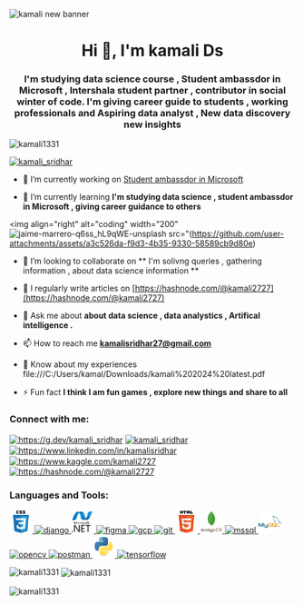 ![kamali new banner ](https://github.com/user-attachments/assets/28410b17-d3b3-477f-9fad-9603905d4100)

<h1 align="center">Hi 👋, I'm kamali Ds</h1>
<h3 align="center">I'm studying data science course , Student ambassdor in Microsoft , Intershala student partner , contributor in social winter of code. I'm giving career guide to students , working professionals and Aspiring data analyst , New data discovery new insights</h3>

<p align="left"> <img src="https://komarev.com/ghpvc/?username=kamali1331&label=Profile%20views&color=0e75b6&style=flat" alt="kamali1331" /> </p>

<p align="left"> <a href="https://twitter.com/kamali_sridhar" target="blank"><img src="https://img.shields.io/twitter/follow/kamali_sridhar?logo=twitter&style=for-the-badge" alt="kamali_sridhar" /></a> </p>

- 🔭 I’m currently working on [Student ambassdor in Microsoft](https://learn.microsoft.com/en-us/users/kamalisridhar/)

- 🌱 I’m currently learning **I'm studying data science , student ambassdor in Microsoft , giving career guidance to others**

<img align="right" alt="coding"  width="200" ![jaime-marrero-q6ss_hL9qWE-unsplash](https://github.com/user-attachments/assets/22e87ea7-3f33-41b3-8e98-a02c05f6295b)
   src="(https://github.com/user-attachments/assets/a3c526da-f9d3-4b35-9330-58589cb9d80e)

- 👯 I’m looking to collaborate on ** I'm solivng queries , gathering information , about data science information **

- 📝 I regularly write articles on [https://hashnode.com/@kamali2727](https://hashnode.com/@kamali2727)

- 💬 Ask me about **about data science , data analystics , Artifical intelligence .**

- 📫 How to reach me **kamalisridhar27@gmail.com**

- 📄 Know about my experiences file:///C:/Users/kamal/Downloads/kamali%202024%20latest.pdf

- ⚡ Fun fact **I think I am fun games , explore new things and share to all**

<h3 align="left">Connect with me:</h3>
<p align="left">
<a href="https://dev.to/https://g.dev/kamali_sridhar" target="blank"><img align="center" src="https://raw.githubusercontent.com/rahuldkjain/github-profile-readme-generator/master/src/images/icons/Social/devto.svg" alt="https://g.dev/kamali_sridhar" height="30" width="40" /></a>
<a href="https://twitter.com/kamali_sridhar" target="blank"><img align="center" src="https://raw.githubusercontent.com/rahuldkjain/github-profile-readme-generator/master/src/images/icons/Social/twitter.svg" alt="kamali_sridhar" height="30" width="40" /></a>
<a href="https://linkedin.com/in/https://www.linkedin.com/in/kamalisridhar" target="blank"><img align="center" src="https://raw.githubusercontent.com/rahuldkjain/github-profile-readme-generator/master/src/images/icons/Social/linked-in-alt.svg" alt="https://www.linkedin.com/in/kamalisridhar" height="30" width="40" /></a>
<a href="https://kaggle.com/https://www.kaggle.com/kamali2727" target="blank"><img align="center" src="https://raw.githubusercontent.com/rahuldkjain/github-profile-readme-generator/master/src/images/icons/Social/kaggle.svg" alt="https://www.kaggle.com/kamali2727" height="30" width="40" /></a>
<a href="https://hashnode.com/https://hashnode.com/@kamali2727" target="blank"><img align="center" src="https://raw.githubusercontent.com/rahuldkjain/github-profile-readme-generator/master/src/images/icons/Social/hashnode.svg" alt="https://hashnode.com/@kamali2727" height="30" width="40" /></a>
</p>

<h3 align="left">Languages and Tools:</h3>
<p align="left"> <a href="https://www.w3schools.com/css/" target="_blank" rel="noreferrer"> <img src="https://raw.githubusercontent.com/devicons/devicon/master/icons/css3/css3-original-wordmark.svg" alt="css3" width="40" height="40"/> </a> <a href="https://www.djangoproject.com/" target="_blank" rel="noreferrer"> <img src="https://cdn.worldvectorlogo.com/logos/django.svg" alt="django" width="40" height="40"/> </a> <a href="https://dotnet.microsoft.com/" target="_blank" rel="noreferrer"> <img src="https://raw.githubusercontent.com/devicons/devicon/master/icons/dot-net/dot-net-original-wordmark.svg" alt="dotnet" width="40" height="40"/> </a> <a href="https://www.figma.com/" target="_blank" rel="noreferrer"> <img src="https://www.vectorlogo.zone/logos/figma/figma-icon.svg" alt="figma" width="40" height="40"/> </a> <a href="https://cloud.google.com" target="_blank" rel="noreferrer"> <img src="https://www.vectorlogo.zone/logos/google_cloud/google_cloud-icon.svg" alt="gcp" width="40" height="40"/> </a> <a href="https://git-scm.com/" target="_blank" rel="noreferrer"> <img src="https://www.vectorlogo.zone/logos/git-scm/git-scm-icon.svg" alt="git" width="40" height="40"/> </a> <a href="https://www.w3.org/html/" target="_blank" rel="noreferrer"> <img src="https://raw.githubusercontent.com/devicons/devicon/master/icons/html5/html5-original-wordmark.svg" alt="html5" width="40" height="40"/> </a> <a href="https://www.mongodb.com/" target="_blank" rel="noreferrer"> <img src="https://raw.githubusercontent.com/devicons/devicon/master/icons/mongodb/mongodb-original-wordmark.svg" alt="mongodb" width="40" height="40"/> </a> <a href="https://www.microsoft.com/en-us/sql-server" target="_blank" rel="noreferrer"> <img src="https://www.svgrepo.com/show/303229/microsoft-sql-server-logo.svg" alt="mssql" width="40" height="40"/> </a> <a href="https://www.mysql.com/" target="_blank" rel="noreferrer"> <img src="https://raw.githubusercontent.com/devicons/devicon/master/icons/mysql/mysql-original-wordmark.svg" alt="mysql" width="40" height="40"/> </a> <a href="https://opencv.org/" target="_blank" rel="noreferrer"> <img src="https://www.vectorlogo.zone/logos/opencv/opencv-icon.svg" alt="opencv" width="40" height="40"/> </a> <a href="https://postman.com" target="_blank" rel="noreferrer"> <img src="https://www.vectorlogo.zone/logos/getpostman/getpostman-icon.svg" alt="postman" width="40" height="40"/> </a> <a href="https://www.python.org" target="_blank" rel="noreferrer"> <img src="https://raw.githubusercontent.com/devicons/devicon/master/icons/python/python-original.svg" alt="python" width="40" height="40"/> </a> <a href="https://www.tensorflow.org" target="_blank" rel="noreferrer"> <img src="https://www.vectorlogo.zone/logos/tensorflow/tensorflow-icon.svg" alt="tensorflow" width="40" height="40"/> </a> </p>

<p><img align="left" src="https://github-readme-stats.vercel.app/api/top-langs?username=kamali1331&show_icons=true&locale=en&layout=compact" alt="kamali1331" /></p>

<p>&nbsp;<img align="center" src="https://github-readme-stats.vercel.app/api?username=kamali1331&show_icons=true&locale=en" alt="kamali1331" /></p>

<p><img align="center" src="https://github-readme-streak-stats.herokuapp.com/?user=kamali1331&" alt="kamali1331" /></p>

<!---
kamali1331/kamali1331 is a ✨ special ✨ repository because its `README.md` (this file) appears on your GitHub profile.
You can click the Preview link to take a look at your changes.
--->
